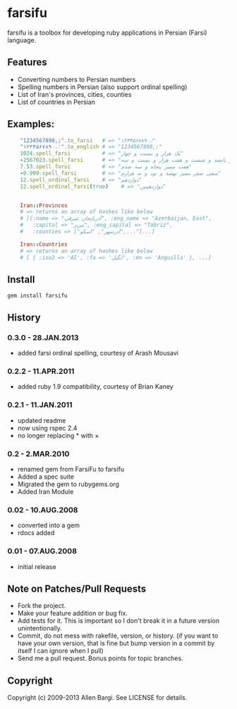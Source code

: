 # farsifu
farsifu is a toolbox for developing ruby applications in Persian (Farsi) language.

## Features
* Converting numbers to Persian numbers
* Spelling numbers in Persian (also support ordinal spelling)
* List of Iran's provinces, cities, counties
* List of countries in Persian

## Examples:
``` ruby
    "1234567890,;".to_farsi   # => "۱۲۳۴۵۶۷۸۹۰،؛"
    "۱۲۳۴۵۶۷۸۹۰،؛".to_english # => "1234567890,;"
    1024.spell_farsi          # => "یک هزار و بیست و چهار"
    -2567023.spell_farsi      # => "منفی دو میلیون و پانصد و شصت و هفت هزار و بیست و سه"
    7.53.spell_farsi          # => "هفت ممیز پنجاه و سه صدم"
    -0.999.spell_farsi        # => "منفی صفر ممیز نهصد و نود و نه هزارم"
    12.spell_ordinal_farsi    # => "دوازدهم"
    12.spell_ordinal_farsi(true)    # => "دوازدهمین"


    Iran::Provinces
    # => returns an array of hashes like below
    # [{:name => "آذربایجان شرقی", :eng_name => "Azerbaijan, East",
    #   :capital => "تبریز", :eng_capital => "Tabriz", 
    #   :counties => ["آذرشهر", "اسکو",..."]...]

    Iran::Countries
    # => returns an array of hashes like below
    # [ { :iso2 => 'AI', :fa => 'آنگیل', :en => 'Anguilla' }, ...]
```

## Install
    gem install farsifu

## History
### 0.3.0 - 28.JAN.2013
* added farsi ordinal spelling, courtesy of Arash Mousavi


### 0.2.2 - 11.APR.2011
* added ruby 1.9 compatibility, courtesy of Brian Kaney 

### 0.2.1 - 11.JAN.2011
* updated readme
* now using rspec 2.4
* no longer replacing * with ×

### 0.2 - 2.MAR.2010
* renamed gem from FarsiFu to farsifu
* Added a spec suite
* Migrated the gem to rubygems.org
* Added Iran Module

### 0.02 - 10.AUG.2008
* converted into a gem
* rdocs added

### 0.01 - 07.AUG.2008
* initial release


## Note on Patches/Pull Requests

* Fork the project.
* Make your feature addition or bug fix.
* Add tests for it. This is important so I don't break it in a
  future version unintentionally.
* Commit, do not mess with rakefile, version, or history.
  (if you want to have your own version, that is fine but bump version in a commit by itself I can ignore when I pull)
* Send me a pull request. Bonus points for topic branches.

## Copyright

Copyright (c) 2009-2013 Allen Bargi. See LICENSE for details.
